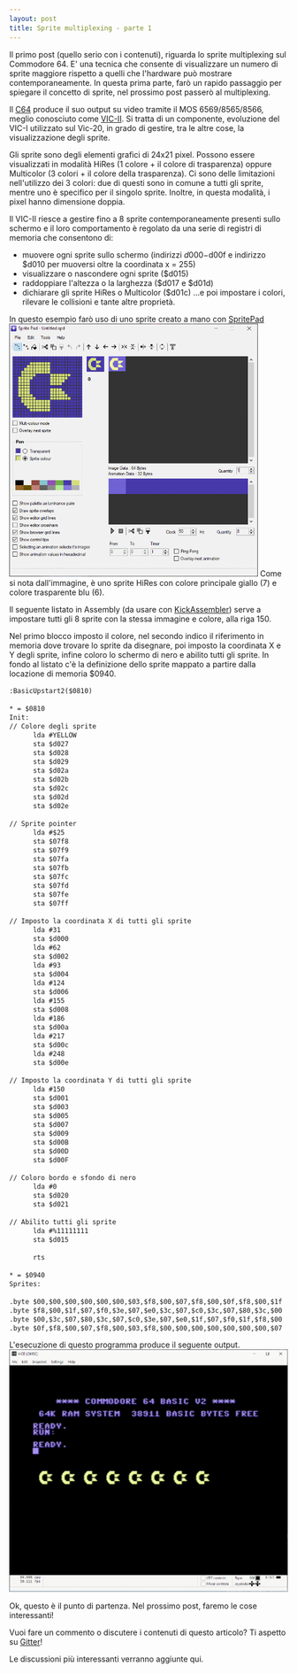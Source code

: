 ```yaml
---
layout: post
title: Sprite multiplexing - parte 1
---
```


Il primo post (quello serio con i contenuti), riguarda lo sprite multiplexing sul Commodore 64.
E' una tecnica che consente di visualizzare un numero di sprite maggiore rispetto a quelli che
l'hardware può mostrare contemporaneamente.
In questa prima parte, farò un rapido passaggio per spiegare il concetto di sprite, nel prossimo post
passerò al multiplexing.

Il [C64](https://it.wikipedia.org/wiki/Commodore_64) produce il suo output su video tramite il
MOS 6569/8565/8566, meglio conosciuto come [VIC-II](https://it.wikipedia.org/wiki/MOS_VIC-II).
Si tratta di un componente, evoluzione del VIC-I utilizzato sul Vic-20, in grado di gestire,
tra le altre cose, la visualizzazione degli sprite.

Gli sprite sono degli elementi grafici di 24x21 pixel. Possono essere visualizzati in modalità
HiRes (1 colore + il colore di trasparenza) oppure Multicolor (3 colori + il colore della trasparenza).
Ci sono delle limitazioni nell'utilizzo dei 3 colori: due di questi sono in comune a tutti gli sprite, mentre
uno è specifico per il singolo sprite. Inoltre, in questa modalità, i pixel hanno dimensione doppia.

Il VIC-II riesce a gestire fino a 8 sprite contemporaneamente presenti sullo schermo e il loro comportamento
è regolato da una serie di registri di memoria che consentono di:
* muovere ogni sprite sullo schermo (indirizzi $d000-$d00f e indirizzo $d010 per muoversi oltre la coordinata x = 255)
* visualizzare o nascondere ogni sprite ($d015)
* raddoppiare l'altezza o la larghezza ($d017 e $d01d)
* dichiarare gli sprite HiRes o Multicolor ($d01c)
...e poi impostare i colori, rilevare le collisioni e tante altre proprietà.

In questo esempio farò uso di uno sprite creato a mano con [SpritePad](https://csdb.dk/release/?id=132081)
![Sprite](/resources/creazione-sprite.png)
Come si nota dall'immagine, è uno sprite HiRes con colore principale giallo (7) e colore trasparente blu (6).

Il seguente listato in Assembly (da usare con [KickAssembler](http://theweb.dk/KickAssembler/)) serve a impostare
tutti gli 8 sprite con la stessa immagine e colore, alla riga 150.

Nel primo blocco imposto il colore, nel secondo indico il riferimento in memoria dove trovare lo sprite da disegnare,
poi imposto la coordinata X e Y degli sprite, infine coloro lo schermo di nero e abilito tutti gli sprite.
In fondo al listato c'è la definizione dello sprite mappato a partire dalla locazione di memoria $0940.

```
:BasicUpstart2($0810)

* = $0810
Init:
// Colore degli sprite
      lda #YELLOW
      sta $d027
      sta $d028
      sta $d029
      sta $d02a
      sta $d02b
      sta $d02c
      sta $d02d
      sta $d02e

// Sprite pointer
      lda #$25
      sta $07f8
      sta $07f9
      sta $07fa
      sta $07fb
      sta $07fc
      sta $07fd
      sta $07fe
      sta $07ff

// Imposto la coordinata X di tutti gli sprite 
      lda #31
      sta $d000
      lda #62
      sta $d002
      lda #93
      sta $d004
      lda #124
      sta $d006
      lda #155
      sta $d008
      lda #186
      sta $d00a
      lda #217
      sta $d00c
      lda #248
      sta $d00e

// Imposto la coordinata Y di tutti gli sprite 
      lda #150
      sta $d001       
      sta $d003       
      sta $d005       
      sta $d007       
      sta $d009       
      sta $d00B       
      sta $d00D       
      sta $d00F

// Coloro bordo e sfondo di nero
      lda #0
      sta $d020
      sta $d021

// Abilito tutti gli sprite
      lda #%11111111
      sta $d015

      rts

* = $0940
Sprites:

.byte $00,$00,$00,$00,$00,$00,$03,$f8,$00,$07,$f8,$00,$0f,$f8,$00,$1f
.byte $f8,$00,$1f,$07,$f0,$3e,$07,$e0,$3c,$07,$c0,$3c,$07,$80,$3c,$00
.byte $00,$3c,$07,$80,$3c,$07,$c0,$3e,$07,$e0,$1f,$07,$f0,$1f,$f8,$00
.byte $0f,$f8,$00,$07,$f8,$00,$03,$f8,$00,$00,$00,$00,$00,$00,$00,$07
```

L'esecuzione di questo programma produce il seguente output.
![Sprite](/resources/vice-8-sprite.png)

Ok, questo è il punto di partenza. Nel prossimo post, faremo le cose interessanti!

Vuoi fare un commento o discutere i contenuti di questo articolo? Ti aspetto su
[Gitter](https://gitter.im/intoinside/sprite-multiplexing)!

Le discussioni più interessanti verranno aggiunte qui.
